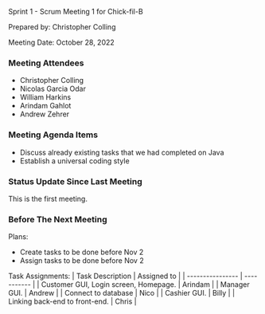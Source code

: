 Sprint 1 - Scrum Meeting 1 for Chick-fil-B

Prepared by: Christopher Colling

Meeting Date: October 28, 2022

### Meeting Attendees

- Christopher Colling
- Nicolas Garcia Odar
- William Harkins
- Arindam Gahlot
- Andrew Zehrer

### Meeting Agenda Items

- Discuss already existing tasks that we had completed on Java
- Establish a universal coding style

### Status Update Since Last Meeting

This is the first meeting.

### Before The Next Meeting

Plans:
- Create tasks to be done before Nov 2
- Assign tasks to be done before Nov 2

Task Assignments:
| Task Description | Assigned to |
| ---------------- | ----------- |
| Customer GUI, Login screen, Homepage. | Arindam |
| Manager GUI. | Andrew |
| Connect to database | Nico |
| Cashier GUI. | Billy |
| Linking back-end to front-end. | Chris |